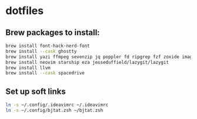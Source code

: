 # dotfiles

## Brew packages to install:

``` bash
brew install font-hack-nerd-font
brew install --cask ghostty
brew install yazi ffmpeg sevenzip jq poppler fd ripgrep fzf zoxide imagemagick
brew install neovim starship eza jesseduffield/lazygit/lazygit
brew install llvm
brew install --cask spacedrive
```

## Set up soft links

``` bash
ln -s ~/.config/.ideavimrc ~/.ideavimrc
ln -s ~/.config/bjtat.zsh ~/bjtat.zsh
```

